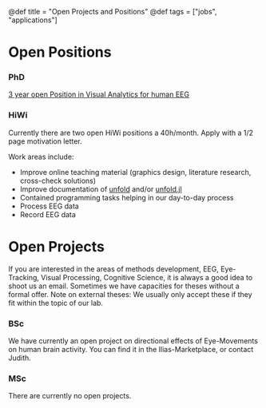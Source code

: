@def title = "Open Projects and Positions"
@def tags = ["jobs", "applications"]

# Open Positions
### PhD
[3 year open Position in Visual Analytics for human EEG](https://jobrxiv.org/job/university-of-stuttgart-27778-phd-positions-in-visual-analytics-for-human-eeg/)

### HiWi
Currently there are two open HiWi positions a 40h/month. Apply with a 1/2 page motivation letter.

Work areas include:
  - Improve online teaching material (graphics design, literature research, cross-check solutions)
  - Improve documentation of [unfold](https://www.unfoldtoolbox.org) and/or [unfold.jl](https://github.com/unfoldtoolbox/unfold.jl/)
  - Contained programming tasks helping in our day-to-day process
  - Process EEG data
  - Record EEG data
 

# Open Projects
If you are interested in the areas of methods development, EEG, Eye-Tracking, Visual Processing, Cognitive Science, it is always a good idea to shoot us an email. Sometimes we have capacities for theses without a formal offer. Note on external theses: We usually only accept these if they fit within the topic of our lab.

### BSc
We have currently an open project on directional effects of Eye-Movements on human brain activity. You can find it in the Ilias-Marketplace, or contact Judith.
### MSc
There are currently no open projects.


